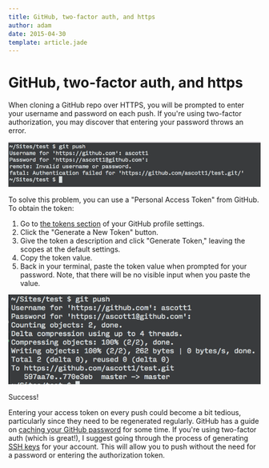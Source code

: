 ```yaml
---
title: GitHub, two-factor auth, and https
author: adam
date: 2015-04-30
template: article.jade
---
```


# GitHub, two-factor auth, and https

When cloning a GitHub repo over HTTPS, you will be prompted to enter your username and password on each push. If you're using two-factor authorization, you may discover that entering your password throws an error.

![GitHub push fail](push-fail.png)

To solve this problem, you can use a "Personal Access Token" from GitHub. To obtain the token:

1. Go to [the tokens section](https://github.com/settings/tokens) of your GitHub profile settings.
2. Click the "Generate a New Token" button.
3. Give the token a description and click "Generate Token," leaving the scopes at the default settings.
4. Copy the token value.
5. Back in your terminal, paste the token value when prompted for your password. Note, that there will be no visible input when you paste the value.

![GitHub push success](push-success.png)

Success!

Entering your access token on every push could become a bit tedious, particularly since they need to be regenerated regularly. GitHub has a guide on [caching your GitHub password](https://help.github.com/articles/caching-your-github-password-in-git/#platform-all) for some time. If you're using two-factor auth (which is great!), I suggest going through the process of generating [SSH keys](https://help.github.com/articles/generating-ssh-keys/) for your account. This will allow you to push without the need for a password or entering the authorization token.
